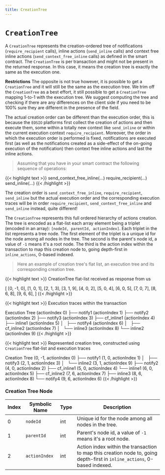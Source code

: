 ```yaml
---
title: CreationTree
---
```


# `CreationTree`

A `CreationTree` represents the creation-ordered tree of notifications (`require_recipient` calls),
inline actions (`send_inline` calls) and context free inline actions (`send_context_free_inline` calls) as defined
in the smart contract. The `CreationTree` is per transaction and might not be present in the returned response. In
this case, it means the creation tree is exactly the same as the execution one.

**Restrictions** The opposite is not true however, it is possible to get a `CreationTree` and it will still be
the same as the execution tree. We trim off the `CreationTree` as a best effort, it still possible to get a
`CreationTree` mapping 1-to-1 with the execution tree. We suggest computing the tree and checking if there are
any differences on the client side if you need to be 100% sure they are different in the presence of the field.

The actual creation order can be different than the execution order, this is because the `EOSIO` platforms
first collect the creation of actions and then execute them, some within a totally new context like
`send_inline` or within the current execution context `require_recipient`. Moreover, the order in which
the execution order is performed is fixed, notifications are executed first (as well as the notifications created
as a side-effect of the on-going execution of the notification) then context free inline actions and last
the inline actions.

> Assuming that you have in your smart contract the following sequence of operations:

{{< highlight text >}}
send_context_free_inline(...)
require_recipient(...)
send_inline(...)
{{< /highlight >}}

The creation order is `send_context_free_inline`, `require_recipient`, `send_inline` but the actual execution
order and the corresponding execution traces will be in order `require_recipient`, `send_context_free_inline`
and `send_inline` instead, quite different!

The `CreationTree` represents this full ordered hierarchy of actions creation. The tree is encoded as a flat-list
each array element being a triplet (encoded in an array): `[nodeId, parentId, actionIndex]`. Each triplet in
the list represents a tree node. The first element of the triplet is a unique id for the node among all nodes
in the tree. The second is the parent's node id, a value of `-1` means it's a root node. The third is the
action index within the transaction to map this creation node to, going depth-first in `inline_actions`,
0-based indexed.

> Here an example of creation tree's flat list, an execution tree and its corresponding creation tree.

{{< highlight text >}}
CreationTree flat-list received as response from us

[
    [0, -1, 0],
    [1, 0, 1],
    [2, 1, 3],
    [3, 1, 9],
    [4, 0, 2],
    [5, 0, 4],
    [6, 0, 5],
    [7, 0, 7],
    [8, 6, 8],
    [9, 6, 6],
]
{{< /highlight >}}

{{< highlight text >}}
Execution traces within the transaction

Execution Tree              (actionIndex 0)
    ├── notify1             (actionIndex 1)
    ├── notify2             (actionIndex 2)
    ├── notify3             (actionIndex 3)
    ├── cf_inline1          (actionIndex 4)
    ├── inline1             (actionIndex 5)
    │   ├── notify4         (actionIndex 6)
    │   ├── cf_inline2      (actionIndex 7)
    │   └── inline3         (actionIndex 8)
    └── inline2             (actionIndex 9)
{{< /highlight >}}

{{< highlight text >}}
Represented creation tree, constructed using `CreationTree` flat-list and execution traces

Creation Tree               (0, -1, actionIndex 0)
    ├── notify1             (1, 0, actionIndex 1)
    │   ├── notify3         (2, 1, actionIndex 3)
    │   └── inline2         (3, 1, actionIndex 9)
    ├── notify2             (4, 0, actionIndex 2)
    ├── cf_inline1          (5, 0, actionIndex 4)
    └── inline1             (6, 0, actionIndex 5)
        ├── cf_inline2      (7, 6, actionIndex 7)
        ├── inline3         (8, 6, actionIndex 8)
        └── notify4         (9, 6, actionIndex 6)
{{< /highlight >}}

### Creation Tree Node

Index | Symbolic Name | Type | Description
-----|------|---------|------------
0 | `nodeId` | int | Unique id for the node among all nodes in the tree.
1 | `parentId` | int | Parent's node id, a value of `-1` means it's a root node.
2 | `actionIndex` | int | Action index within the transaction to map this creation node to, going depth-first in `inline_actions`, 0-based indexed.
